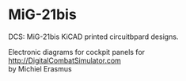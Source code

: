 # MiG-21bis
DCS: MiG-21bis KiCAD printed circuitbpard designs.

Electronic diagrams for cockpit panels for http://DigitalCombatSimulator.com <br/>
by Michiel Erasmus <br/>
